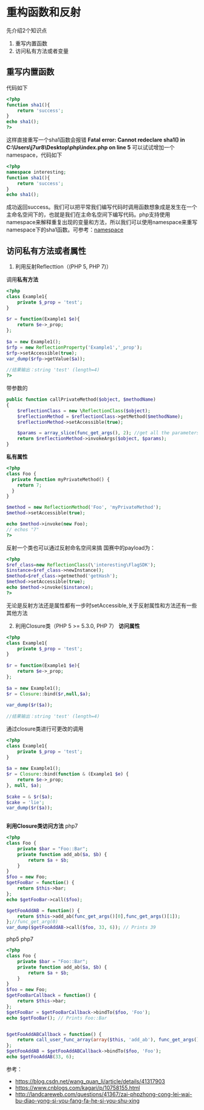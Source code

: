 # 重构函数和反射

先介绍2个知识点

1. 重写内置函数
2. 访问私有方法或者变量

## 重写内置函数
代码如下
```php
<?php
function sha1(){
	return 'success';
}
echo sha1();
?>
```
这样直接重写一个sha1函数会报错
**Fatal error: Cannot redeclare sha1() in C:\Users\j7ur8\Desktop\php\index.php on line 5**
可以试试增加一个namespace，代码如下

```php
<?php
namespace interesting;
function sha1(){
	return 'success';
}
echo sha1();
```
成功返回success。我们可以把平常我们编写代码时调用函数想象成是发生在一个主命名空间下的，也就是我们在主命名空间下编写代码。php支持使用namespace来解释重复出现的变量和方法，所以我们可以使用namespace来重写namespace下的sha1函数。可参考：[namespace](命名空间.md)

## 访问私有方法或者属性
1. 利用反射Reflecttion（(PHP 5, PHP 7)）

调用**私有方法**
```php
<?php  
class Example1{ 
    private $_prop = 'test'; 
} 
 
$r = function(Example1 $e){ 
    return $e->_prop; 
}; 
 
$a = new Example1(); 
$rfp = new ReflectionProperty('Example1','_prop'); 
$rfp->setAccessible(true); 
var_dump($rfp->getValue($a)); 
 
//结果输出：string 'test' (length=4) 
?> 
```
带参数的
```php
public function callPrivateMethod($object, $methodName)
{
    $reflectionClass = new \ReflectionClass($object);
    $reflectionMethod = $reflectionClass->getMethod($methodName);
    $reflectionMethod->setAccessible(true);

    $params = array_slice(func_get_args(), 2); //get all the parameters after $methodName
    return $reflectionMethod->invokeArgs($object, $params);
}
```
**私有属性**
```php
<?php
class Foo {
  private function myPrivateMethod() {
    return 7;
  }
}

$method = new ReflectionMethod('Foo', 'myPrivateMethod');
$method->setAccessible(true);

echo $method->invoke(new Foo);
// echos "7"
?>
```
反射一个类也可以通过反射命名空间来搞
国赛中的payload为：
```php
<?php
$ref_class=new ReflectionClass(\'interesting\FlagSDK');
$instance=$ref_class->newInstance();
$method=$ref_class->getmethod('getHash');
$method->setAccessible(true);
echo $method->invoke($instance);
?>
```

无论是反射方法还是属性都有一步时setAccessible,关于反射属性和方法还有一些其他方法

2. 利用Closure类（PHP 5 >= 5.3.0, PHP 7）
**访问属性**
```php
<?php  
class Example1{ 
    private $_prop = 'test'; 
} 
 
$r = function(Example1 $e){ 
    return $e->_prop; 
}; 
 
$a = new Example1(); 
$r = Closure::bind($r,null,$a); 
 
var_dump($r($a)); 
 
//结果输出：string 'test' (length=4) 
```
通过closure类进行可更改的调用
```php
<?php  
class Example1{ 
    private $_prop = 'test'; 
} 
 
$a = new Example1(); 
$r = Closure::bind(function & (Example1 $e) { 
    return $e->_prop; 
}, null, $a); 
 
$cake = & $r($a); 
$cake = 'lie'; 
var_dump($r($a)); 
 
```

**利用Closure类访问方法**
php7
```php
<?php
class Foo {
    private $bar = "Foo::Bar";
    private function add_ab($a, $b) {
        return $a + $b;
    }
}
$foo = new Foo;
$getFooBar = function() {
    return $this->bar;
};
echo $getFooBar->call($foo); 

$getFooAddAB = function() {
    return $this->add_ab(func_get_args()[0],func_get_args()[1]);
};//func_get_arg(0)
var_dump($getFooAddAB->call($foo, 33, 6)); // Prints 39
```
php5 php7
```php
<?php
class Foo {
    private $bar = "Foo::Bar";
    private function add_ab($a, $b) {
        return $a + $b;
    }
}
$foo = new Foo;
$getFooBarCallback = function() {
    return $this->bar;
};
$getFooBar = $getFooBarCallback->bindTo($foo, 'Foo');
echo $getFooBar(); // Prints Foo::Bar


$getFooAddABCallback = function() {
    return call_user_func_array(array($this, 'add_ab'), func_get_args());
};
$getFooAddAB = $getFooAddABCallback->bindTo($foo, 'Foo');
echo $getFooAddAB(33, 6); 
```

参考：
- https://blog.csdn.net/wang_quan_li/article/details/41317903
- https://www.cnblogs.com/kagari/p/10758155.html
- http://landcareweb.com/questions/41367/zai-phpzhong-cong-lei-wai-bu-diao-yong-si-you-fang-fa-he-si-you-shu-xing